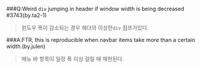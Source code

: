 ###Q:Weird `div` jumping in header if window width is being decreased #3743(by.ta2-1)

>윈도우 폭이 감소되는 경우 헤더의 이상한`div` 점프가있다.

###A:FTR, this is reproducible when navbar items take more than a certain width.(by.julen)
>메뉴 바 항목이 일정 폭 이상 걸릴 때 재현된다.
